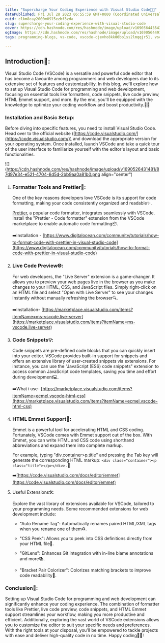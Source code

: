 ```yaml
---
title: "Supercharge Your Coding Experience with Visual Studio Code🚀✨"
datePublished: Fri Jul 28 2023 06:55:59 GMT+0000 (Coordinated Universal Time)
cuid: clkm8cay2000m09l5ezbf3zda
slug: supercharge-your-coding-experience-with-visual-studio-code
cover: https://cdn.hashnode.com/res/hashnode/image/upload/v1690564455434/03441c2c-0843-4404-bd26-20df4f1cd839.png
ogImage: https://cdn.hashnode.com/res/hashnode/image/upload/v1690564491807/2ed58b17-aec5-41b6-b4fa-717f0b6d14e2.png
tags: programming-blogs, vs-code, vscode-cjevho8kk00bo1ss2lmqqjr51, vscode-extensions, vscode-tips

---
```


## Introduction🌟:

Visual Studio Code (VSCode) is a versatile and powerful code editor that has become a favourite among programmers and web developers due to its extensive set of features and customizability. In this blog, we'll explore how to set up Visual Studio Code for programming and web development, focusing on essential tools like formatters, code snippets, live code preview, HTML Emmet support, and more. By the end, you'll be equipped with the knowledge to optimize your coding workflow and boost productivity.🚀✨

### Installation and Basic Setup:

Before diving into specific features, you need to install Visual Studio Code. Head over to the official website ([https://code.visualstudio.com/](https://code.visualstudio.com/)) and download the appropriate version for your operating system. Once installed, launch VSCode and take a quick tour of the user interface to familiarize yourself with the editor's layout and basic functionalities.

![](https://cdn.hashnode.com/res/hashnode/image/upload/v1690526431481/87d97e34-e521-4704-8d5d-2bb9aa0a81b0.png align="center")

1. ### Formatter Tools and Prettier💅:
    
    One of the key reasons developers love VSCode is its support for code formatting, making your code consistently organized and readable✨.
    
    [Prettier](https://prettier.io/), a popular code formatter, integrates seamlessly with VSCode. Install the "Prettier - Code formatter" extension from the VSCode marketplace to enable automatic code formatting📦.
    
    ➡️Installation - [https://www.digitalocean.com/community/tutorials/how-to-format-code-with-prettier-in-visual-studio-code](https://www.digitalocean.com/community/tutorials/how-to-format-code-with-prettier-in-visual-studio-code)
    
2. ### Live Code Preview🌐:
    
    For web developers, the "Live Server" extension is a game-changer. It allows you to preview your web pages live in the browser as you make changes to your HTML, CSS, and JavaScript files. Simply right-click on an HTML file and select "Open with Live Server" to see your changes instantly without manually refreshing the browser🔍.
    
    ➡️Installation- [https://marketplace.visualstudio.com/items?itemName=ms-vscode.live-server](https://marketplace.visualstudio.com/items?itemName=ms-vscode.live-server)
    
3. ### Code Snippets💡:
    
    Code snippets are pre-defined code blocks that you can quickly insert into your editor. VSCode provides built-in support for snippets and offers an extensive library of user-created snippets via extensions. For instance, you can use the "JavaScript (ES6) code snippets" extension to access common JavaScript code templates, saving you time and effort during development💻.
    
    ➡️What i use- [https://marketplace.visualstudio.com/items?itemName=ecmel.vscode-html-css](https://marketplace.visualstudio.com/items?itemName=ecmel.vscode-html-css)
    
4. ### HTML Emmet Support🚀:
    
    Emmet is a powerful tool for accelerating HTML and CSS coding. Fortunately, VSCode comes with Emmet support out of the box. With Emmet, you can write HTML and CSS code using shorthand abbreviations and expand them into complete markup.
    
    For example, typing "div.container&gt;p.title" and pressing the Tab key will generate the corresponding HTML markup: `<div class="container"><p class="title"></p></div>.`🔧
    
    ➡️[https://code.visualstudio.com/docs/editor/emmet](https://code.visualstudio.com/docs/editor/emmet)
    
5. Useful Extensions🛠️:
    
    Explore the vast library of extensions available for VSCode, tailored to your programming needs. Some recommended extensions for web development include:
    
    * "Auto Rename Tag": Automatically renames paired HTML/XML tags when you rename one of them♻️.
        
    * "CSS Peek": Allows you to peek into CSS definitions directly from your HTML file👀.
        
    * "GitLens": Enhances Git integration with in-line blame annotations and more📚.
        
    * "Bracket Pair Colorizer": Colorizes matching brackets to improve code readability🎨.
        

### Conclusion📝:

Setting up Visual Studio Code for programming and web development can significantly enhance your coding experience. The combination of formatter tools like Prettier, live code preview, code snippets, and HTML Emmet support streamlines your workflow, making you more productive and efficient. Additionally, exploring the vast world of VSCode extensions allows you to customize the editor to suit your specific needs and preferences. With the right tools at your disposal, you'll be empowered to tackle projects with ease and deliver high-quality code in no time. Happy coding🚀✨!